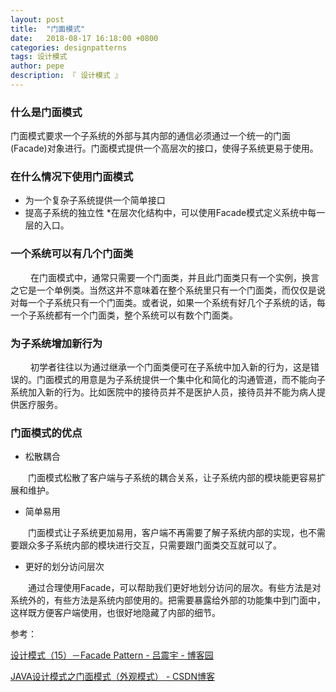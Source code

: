 ```yaml
---
layout: post
title:  "门面模式"
date:   2018-08-17 16:18:00 +0800
categories: designpatterns
tags: 设计模式
author: pepe
description: 『 设计模式 』
---
```


### **什么是门面模式**

门面模式要求一个子系统的外部与其内部的通信必须通过一个统一的门面(Facade)对象进行。门面模式提供一个高层次的接口，使得子系统更易于使用。

### **在什么情况下使用门面模式**

* 为一个复杂子系统提供一个简单接口
* 提高子系统的独立性
*在层次化结构中，可以使用Facade模式定义系统中每一层的入口。

### 一个系统可以有几个门面类
　　
在门面模式中，通常只需要一个门面类，并且此门面类只有一个实例，换言之它是一个单例类。当然这并不意味着在整个系统里只有一个门面类，而仅仅是说对每一个子系统只有一个门面类。或者说，如果一个系统有好几个子系统的话，每一个子系统都有一个门面类，整个系统可以有数个门面类。

### 为子系统增加新行为
　　
初学者往往以为通过继承一个门面类便可在子系统中加入新的行为，这是错误的。门面模式的用意是为子系统提供一个集中化和简化的沟通管道，而不能向子系统加入新的行为。比如医院中的接待员并不是医护人员，接待员并不能为病人提供医疗服务。

### **门面模式的优点**

* 松散耦合

　　门面模式松散了客户端与子系统的耦合关系，让子系统内部的模块能更容易扩展和维护。

* 简单易用

　　门面模式让子系统更加易用，客户端不再需要了解子系统内部的实现，也不需要跟众多子系统内部的模块进行交互，只需要跟门面类交互就可以了。

* 更好的划分访问层次

　　通过合理使用Facade，可以帮助我们更好地划分访问的层次。有些方法是对系统外的，有些方法是系统内部使用的。把需要暴露给外部的功能集中到门面中，这样既方便客户端使用，也很好地隐藏了内部的细节。

参考：

[设计模式（15）－Facade Pattern - 吕震宇 - 博客园](http://www.cnblogs.com/zhenyulu/articles/55992.html)

[JAVA设计模式之门面模式（外观模式） - CSDN博客](https://blog.csdn.net/jason0539/article/details/22775311)